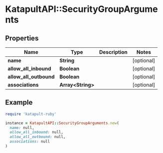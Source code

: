# KatapultAPI::SecurityGroupArguments

## Properties

| Name | Type | Description | Notes |
| ---- | ---- | ----------- | ----- |
| **name** | **String** |  | [optional] |
| **allow_all_inbound** | **Boolean** |  | [optional] |
| **allow_all_outbound** | **Boolean** |  | [optional] |
| **associations** | **Array&lt;String&gt;** |  | [optional] |

## Example

```ruby
require 'katapult-ruby'

instance = KatapultAPI::SecurityGroupArguments.new(
  name: null,
  allow_all_inbound: null,
  allow_all_outbound: null,
  associations: null
)
```

